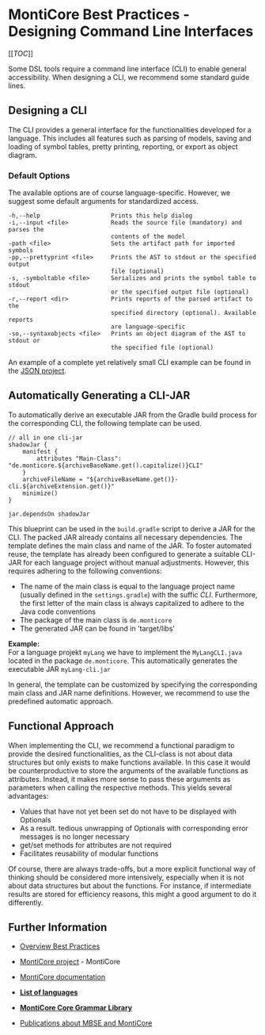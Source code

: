 <!-- (c) https://github.com/MontiCore/monticore -->

# MontiCore Best Practices - Designing Command Line Interfaces

[[_TOC_]]

Some DSL tools require a command line interface (CLI) to enable general accessibility. 
When designing a CLI, we recommend some standard guide lines.

## Designing a CLI
The CLI provides a general interface for the functionalities developed for a language. 
This includes all features such as parsing of models, saving and loading of symbol 
tables, pretty printing, reporting, or export as object diagram.

### Default Options
The available options are of course language-specific. 
However, we suggest some default arguments for standardized access. 

```
-h,--help                    Prints this help dialog
-i,--input <file>            Reads the source file (mandatory) and parses the
                             contents of the model
-path <file>                 Sets the artifact path for imported symbols
-pp,--prettyprint <file>     Prints the AST to stdout or the specified output 
                             file (optional)
-s, -symboltable <file>      Serializes and prints the symbol table to stdout 
                             or the specified output file (optional) 
-r,--report <dir>            Prints reports of the parsed artifact to the
                             specified directory (optional). Available reports
                             are language-specific
-so,--syntaxobjects <file>   Prints an object diagram of the AST to stdout or
                             the specified file (optional)
```

An example of a complete yet relatively small CLI example can be found in the 
[JSON project](https://git.rwth-aachen.de/monticore/languages/json).

## Automatically Generating a CLI-JAR
To automatically derive an executable JAR from the Gradle build process for the 
corresponding CLI, the following template can be used.

```
// all in one cli-jar
shadowJar {
    manifest {
        attributes "Main-Class": "de.monticore.${archiveBaseName.get().capitalize()}CLI"
    }
    archiveFileName = "${archiveBaseName.get()}-cli.${archiveExtension.get()}"
    minimize()
}

jar.dependsOn shadowJar
```
This blueprint can be used in the `build.gradle` script to derive a JAR for the CLI. 
The packed JAR already contains all necessary dependencies. 
The template defines the main class and name of the JAR. 
To foster automated reuse, the template has already been configured to generate 
a suitable CLI-JAR for each language project without manual adjustments. 
However, this requires adhering to the following conventions:
* The name of the main class is equal to the language project name (usually defined 
  in the `settings.gradle`) with the suffic *CLI*. 
  Furthermore, the first letter of the main class is always capitalized to adhere 
  to the Java code conventions
* The package of the main class is `de.monticore`  
* The generated JAR can be found in 'target/libs'

**Example:**  
For a language projekt `myLang` we have to implement the `MyLangCLI.java` located 
in the package `de.monticore`.
This automatically generates the executable JAR `myLang-cli.jar`

In general, the template can be customized by specifying the corresponding main 
class and JAR name definitions.
However, we recommend to use the predefined automatic approach.

## Functional Approach
When implementing the CLI, we recommend a functional paradigm to provide the 
desired functionalities, as the CLI-class is not about data structures but only 
exists to make functions available. 
In this case it would be counterproductive to store the arguments of the available 
functions as attributes.
Instead, it makes more sense to pass these arguments as parameters when calling 
the respective methods.
This yields several advantages:
* Values that have not yet been set do not have to be displayed with Optionals 
* As a result. tedious unwrapping of Optionals with corresponding error messages 
  is no longer necessary
* get/set methods for attributes are not required
* Facilitates reusability of modular functions

Of course, there are always trade-offs, but a more explicit functional way of 
thinking should be considered more intensively, especially when it is not about 
data structures but about the functions.
For instance, if intermediate results are stored  for efficiency reasons, this 
might a good argument to do it differently.


## Further Information

* [Overview Best Practices](BestPractices.md)
* [MontiCore project](../README.md) - MontiCore
* [MontiCore documentation](http://www.monticore.de/)

* [**List of languages**](https://git.rwth-aachen.de/monticore/monticore/-/blob/dev/docs/Languages.md)
* [**MontiCore Core Grammar Library**](https://git.rwth-aachen.de/monticore/monticore/blob/dev/monticore-grammar/src/main/grammars/de/monticore/Grammars.md)
* [Publications about MBSE and MontiCore](https://www.se-rwth.de/publications/)



